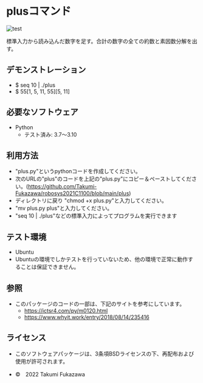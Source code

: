
# plusコマンド
![test](https://github.com/Takumi-Fukazawa/robosys2021C1100/actions/workflows/test.yml/badge.svg)

標準入力から読み込んだ数字を足す。合計の数字の全ての約数と素因数分解を出す。

## デモンストレーション
* $ seq 10 | ./plus
* $ 55[1, 5, 11, 55][5, 11]

## 必要なソフトウェア
* Python
  * テスト済み: 3.7〜3.10

## 利用方法
* "plus.py"というpythonコードを作成してください。
* 次のURLの"plus"のコードを上記の"plus.py"にコピー＆ペーストしてください。(https://github.com/Takumi-Fukazawa/robosys2021C1100/blob/main/plus)
* ディレクトリに戻り "chmod +x plus.py"と入力してください。
* "mv plus.py plus"と入力してください。
* "seq 10 | ./plus"などの標準入力によってプログラムを実行できます

## テスト環境
* Ubuntu
* Ubuntuの環境でしかテストを行っていないため、他の環境で正常に動作することは保証できません。

## 参照
* このパッケージのコードの一部は、下記のサイトを参考にしています。
  * https://ictsr4.com/py/m0120.html
  * https://www.whyit.work/entry/2018/08/14/235416

## ライセンス
* このソフトウェアパッケージは、3条項BSDライセンスの下、再配布および使用が許可されます。
  
* ©　2022 Takumi Fukazawa
